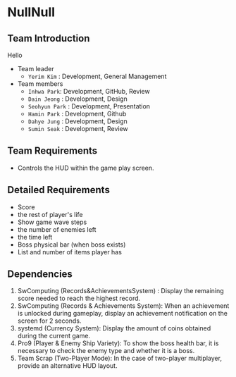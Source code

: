 # NullNull
## Team Introduction
Hello
- Team leader
    - `Yerim Kim` : Development, General Management
- Team members
    - `Inhwa Park`: Development, GitHub, Review
    - `Dain Jeong` : Development, Design
    - `Seohyun Park` : Development, Presentation
    - `Hamin Park` : Development, Github
    - `Dahye Jung` : Development, Design
    - `Sumin Seak` : Development, Review
## Team Requirements
- Controls the HUD within the game play screen.
## Detailed Requirements
- Score
- the rest of player's life
- Show game wave steps
- the number of enemies left
- the time left
- Boss physical bar (when boss exists)
- List and number of items player has
## Dependencies
1. SwComputing (Records&AchievementsSystem) : Display the remaining score needed to reach the highest record.
2. SwComputing (Records & Achievements System): When an achievement is unlocked during gameplay, display an achievement notification on the screen for 2 seconds.
3. systemd (Currency System): Display the amount of coins obtained during the current game.
4. Pro9 (Player & Enemy Ship Variety): To show the boss health bar, it is necessary to check the enemy type and whether it is a boss.
5. Team Scrap (Two-Player Mode): In the case of two-player multiplayer, provide an alternative HUD layout.

